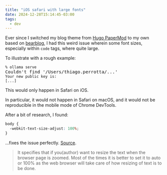 ```yaml
---
title: "iOS safari with large fonts"
date: 2024-12-28T15:14:45-03:00
tags:
  - dev
---
```


Ever since I switched my blog theme from [Hugo
PaperMod](https://github.com/adityatelange/hugo-PaperMod) to my own based on
[bearblog](https://github.com/janraasch/hugo-bearblog/), I had this weird issue
wherein some font sizes, especially within `code` tags, where quite large.

To illustrate with a rough example:

<pre><code>% ollama serve
<span style="font-size: larger;">Couldn't find '/Users/thiago.perrotta/...'</span>
Your new public key is:
[...]</code></pre>

This would only happen in Safari on iOS.

In particular, it would not happen in Safari on macOS, and it would not be
reproducible in the mobile mode of Chrome DevTools.

After a bit of research, I found:

```css
body {
  ‑webkit‑text‑size‑adjust: 100%;
}
```

...fixes the issue perfectly. [Source](https://stackoverflow.com/questions/15861093/what-does-webkit-text-size-adjust-do).

> It specifies that if you(author) want to resize the text when the browser
> page is zoomed. Most of the times it is better to set it to auto or 100% as
> the web browser will take care of how resizing of text is to be done.
